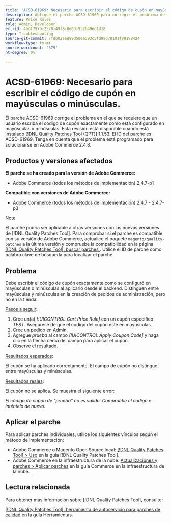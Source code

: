 ```yaml
---
title: 'ACSD-61969: Necesario para escribir el código de cupón en mayúsculas o minúsculas.'
description: Aplique el parche ACSD-61969 para corregir el problema de Adobe Commerce en el que un usuario debe escribir el código de cupón exactamente como está configurado en mayúsculas o minúsculas.
feature: Price Rules
role: Admin, Developer
exl-id: 4bdf797b-2570-49f8-8e03-952b49ed1d18
type: Troubleshooting
source-git-commit: 7fdb02a6d89d50ea593c5fd99d78101f89198424
workflow-type: tm+mt
source-wordcount: '379'
ht-degree: 0%

---
```


# ACSD-61969: Necesario para escribir el código de cupón en mayúsculas o minúsculas.

El parche ACSD-61969 corrige el problema en el que se requiere que un usuario escriba el código de cupón exactamente como está configurado en mayúsculas o minúsculas. Esta revisión está disponible cuando está instalado [[!DNL Quality Patches Tool (QPT)]](/help/tools/quality-patches-tool/quality-patches-tool-to-self-serve-quality-patches.md) 1.1.53. El ID del parche es ACSD-61969. Tenga en cuenta que el problema está programado para solucionarse en Adobe Commerce 2.4.8.

## Productos y versiones afectados

**El parche se ha creado para la versión de Adobe Commerce:**

* Adobe Commerce (todos los métodos de implementación) 2.4.7-p1

**Compatible con versiones de Adobe Commerce:**

* Adobe Commerce (todos los métodos de implementación) 2.4.7 - 2.4.7-p3

>[!NOTE]
>
>El parche podría ser aplicable a otras versiones con las nuevas versiones de [!DNL Quality Patches Tool]. Para comprobar si el parche es compatible con su versión de Adobe Commerce, actualice el paquete `magento/quality-patches` a la última versión y compruebe la compatibilidad en la página [[!DNL Quality Patches Tool]: buscar parches ](https://experienceleague.adobe.com/tools/commerce-quality-patches/index.html?lang=es). Utilice el ID de parche como palabra clave de búsqueda para localizar el parche.

## Problema

Debe escribir el código de cupón exactamente como se configuró en mayúsculas o minúsculas al aplicarlo desde el backend. Distinguen entre mayúsculas y minúsculas en la creación de pedidos de administración, pero no en la tienda.

<u>Pasos a seguir</u>:

1. Cree un(a) *[!UICONTROL Cart Price Rule]* con un cupón específico *TEST*. Asegúrese de que el código del cupón esté en mayúsculas.
1. Cree un pedido en Admin.
1. Agregue *prueba* al campo *[!UICONTROL Apply Coupon Code]* y haga clic en la flecha cerca del campo para aplicar el cupón.
1. Observe el resultado.

<u>Resultados esperados</u>:

El cupón se ha aplicado correctamente. El campo de cupón no distingue entre mayúsculas y minúsculas.

<u>Resultados reales</u>:

El cupón no se aplica. Se muestra el siguiente error:

*El código de cupón de &quot;prueba&quot; no es válido. Compruebe el código e inténtelo de nuevo.*

## Aplicar el parche

Para aplicar parches individuales, utilice los siguientes vínculos según el método de implementación:

* Adobe Commerce o Magento Open Source local: [[!DNL Quality Patches Tool] > Uso](/help/tools/quality-patches-tool/usage.md) en la guía [!DNL Quality Patches Tool].
* Adobe Commerce en la infraestructura de la nube: [Actualizaciones y parches > Aplicar parches](https://experienceleague.adobe.com/docs/commerce-cloud-service/user-guide/develop/upgrade/apply-patches.html?lang=es) en la guía Commerce en la infraestructura de la nube.

## Lectura relacionada

Para obtener más información sobre [!DNL Quality Patches Tool], consulte:

[[!DNL Quality Patches Tool]: herramienta de autoservicio para parches de calidad](/help/tools/quality-patches-tool/quality-patches-tool-to-self-serve-quality-patches.md) en la guía Herramientas.
